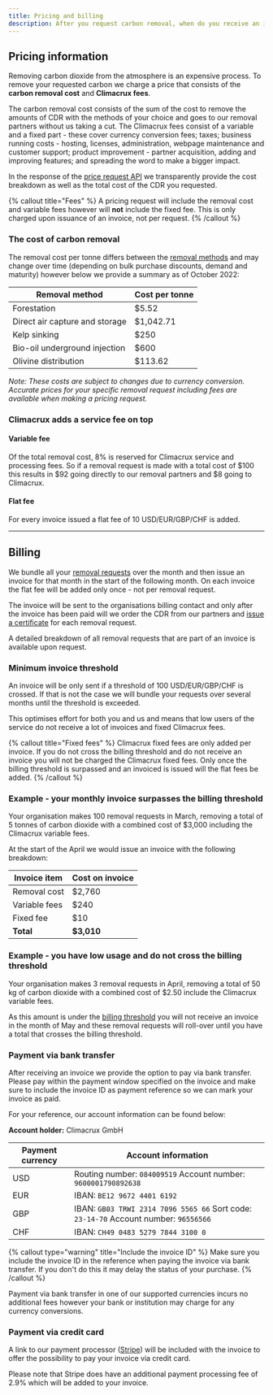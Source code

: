 ```yaml
---
title: Pricing and billing
description: After you request carbon removal, when do you receive an invoice and how much will you pay?
---
```


## Pricing information

Removing carbon dioxide from the atmosphere is an expensive process. To remove your requested carbon we charge a price that consists of the **carbon removal cost** and **Climacrux fees**.

The carbon removal cost consists of the sum of the cost to remove the amounts of CDR with the methods of your choice and goes to our removal partners without us taking a cut. The Climacrux fees consist of a variable and a fixed part - these cover currency conversion fees; taxes; business running costs - hosting, licenses, administration, webpage maintenance and customer support; product improvement - partner acquisition, adding and improving features; and spreading the word to make a bigger impact.

In the response of the [price request API](/docs/open-api-schema) we transparently provide the cost breakdown as well as the total cost of the CDR you requested.

{% callout title="Fees" %}
A pricing request will include the removal cost and variable fees however will **not** include the fixed fee. This is only charged upon issuance of an invoice, not per request.
{% /callout %}

### The cost of carbon removal

The removal cost per tonne differs between the [removal methods](/docs/removal-method) and may change over time (depending on bulk purchase discounts, demand and maturity) however below we provide a summary as of October 2022:

| Removal method                 | Cost per tonne |
| ------------------------------ | -------------- |
| Forestation                    | $5.52          |
| Direct air capture and storage | $1,042.71      |
| Kelp sinking                   | $250           |
| Bio-oil underground injection  | $600           |
| Olivine distribution           | $113.62        |

_Note: These costs are subject to changes due to currency conversion. Accurate prices for your specific removal request including fees are available when making a pricing request._

### Climacrux adds a service fee on top

#### Variable fee

Of the total removal cost, 8% is reserved for Climacrux service and processing fees. So if a removal request is made with a total cost of $100 this results in $92 going directly to our removal partners and $8 going to Climacrux.

#### Flat fee

For every invoice issued a flat fee of 10 USD/EUR/GBP/CHF is added.

---

## Billing

We bundle all your [removal requests](/docs/removal-request) over the month and then issue an invoice for that month in the start of the following month. On each invoice the flat fee will be added only once - not per removal request.

The invoice will be sent to the organisations billing contact and only after the invoice has been paid will we order the CDR from our partners and [issue a certificate](/docs/removal-certificate) for each removal request.

A detailed breakdown of all removal requests that are part of an invoice is available upon request.

### Minimum invoice threshold

An invoice will be only sent if a threshold of 100 USD/EUR/GBP/CHF is crossed. If that is not the case we will bundle your requests over several months until the threshold is exceeded.

This optimises effort for both you and us and means that low users of the service do not receive a lot of invoices and fixed Climacrux fees.

{% callout title="Fixed fees" %}
Climacrux fixed fees are only added per invoice. If you do not cross the billing threshold and do not receive an invoice you will not be charged the Climacrux fixed fees. Only once the billing threshold is surpassed and an invoiced is issued will the flat fees be added.
{% /callout %}

### Example - your monthly invoice surpasses the billing threshold

Your organisation makes 100 removal requests in March, removing a total of 5 tonnes of carbon dioxide with a combined cost of $3,000 including the Climacrux variable fees.

At the start of the April we would issue an invoice with the following breakdown:

| Invoice item  | Cost on invoice |
| ------------- | --------------- |
| Removal cost  | $2,760          |
| Variable fees | $240            |
| Fixed fee     | $10             |
| **Total**     | **$3,010**      |

### Example - you have low usage and do not cross the billing threshold

Your organisation makes 3 removal requests in April, removing a total of 50 kg of carbon dioxide with a combined cost of $2.50 include the Climacrux variable fees.

As this amount is under the [billing threshold](#minimum-invoice-threshold) you will not receive an invoice in the month of May and these removal requests will roll-over until you have a total that crosses the billing threshold.

### Payment via bank transfer

After receiving an invoice we provide the option to pay via bank transfer. Please pay within the payment window specified on the invoice and make sure to include the invoice ID as payment reference so we can mark your invoice as paid.

For your reference, our account information can be found below:

**Account holder:** Climacrux GmbH

| Payment currency | Account information                                                                  |
| ---------------- | ------------------------------------------------------------------------------------ |
| USD              | Routing number: `084009519` Account number: `9600001790892638`                       |
| EUR              | IBAN: `BE12 9672 4401 6192`                                                          |
| GBP              | IBAN: `GB03 TRWI 2314 7096 5565 66` Sort code: `23-14-70` Account number: `96556566` |
| CHF              | IBAN: `CH49 0483 5279 7844 3100 0`                                                   |

{% callout type="warning" title="Include the invoice ID" %}
Make sure you include the invoice ID in the reference when paying the invoice via bank transfer. If you don't do this it may delay the status of your purchase.
{% /callout %}

Payment via bank transfer in one of our supported currencies incurs no additional fees however your bank or institution may charge for any currency conversions.

### Payment via credit card

A link to our payment processor ([Stripe](https://stripe.com/)) will be included with the invoice to offer the possibility to pay your invoice via credit card.

Please note that Stripe does have an additional payment processing fee of 2.9% which will be added to your invoice.
